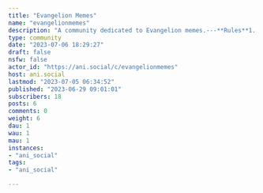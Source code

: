 ```yaml
---
title: "Evangelion Memes" 
name: "evangelionmemes"
description: "A community dedicated to Evangelion memes.---**Rules**1. All posts must be an Evangelion meme."
type: community
date: "2023-07-06 18:29:27"
draft: false
nsfw: false
actor_id: "https://ani.social/c/evangelionmemes"
host: ani.social
lastmod: "2023-07-05 06:34:52"
published: "2023-06-29 09:01:01"
subscribers: 18
posts: 6
comments: 0
weight: 6
dau: 1
wau: 1
mau: 1
instances:
- "ani_social"
tags: 
- "ani_social"

---
```

